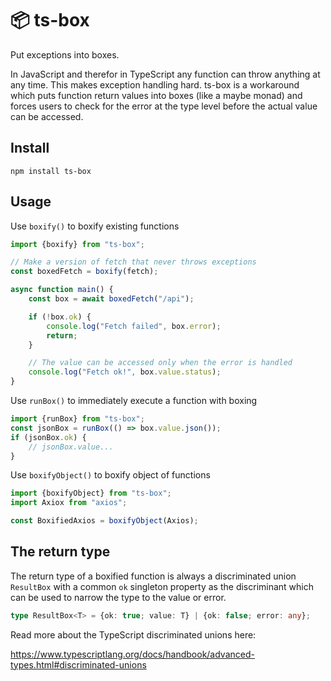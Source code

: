 # 📦 ts-box

Put exceptions into boxes.

In JavaScript and therefor in TypeScript any function can throw anything at
any time. This makes exception handling hard. ts-box is a workaround which
puts function return values into boxes (like a maybe monad) and forces users
to check for the error at the type level before the actual value can be
accessed.

## Install

    npm install ts-box

## Usage

Use `boxify()` to boxify existing functions

```ts
import {boxify} from "ts-box";

// Make a version of fetch that never throws exceptions
const boxedFetch = boxify(fetch);

async function main() {
    const box = await boxedFetch("/api");

    if (!box.ok) {
        console.log("Fetch failed", box.error);
        return;
    }

    // The value can be accessed only when the error is handled
    console.log("Fetch ok!", box.value.status);
}
```

Use `runBox()` to immediately execute a function with boxing

```ts
import {runBox} from "ts-box";
const jsonBox = runBox(() => box.value.json());
if (jsonBox.ok) {
    // jsonBox.value...
}
```

Use `boxifyObject()` to boxify object of functions

```ts
import {boxifyObject} from "ts-box";
import Axiox from "axios";

const BoxifiedAxios = boxifyObject(Axios);
```

## The return type

The return type of a boxified function is always a discriminated union
`ResultBox` with a common `ok` singleton property as the discriminant which
can be used to narrow the type to the value or error.

```ts
type ResultBox<T> = {ok: true; value: T} | {ok: false; error: any};
```

Read more about the TypeScript discriminated unions here:

<https://www.typescriptlang.org/docs/handbook/advanced-types.html#discriminated-unions>
